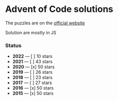 # Advent of Code solutions

The puzzles are on the [official website](https://adventofcode.com/2017/events)

Solution are mostly in JS

### Status

- **2022** — [ ] 10 stars
- **2021** — [ ] 43 stars
- **2020** — [x] 50 stars
- **2019** — [ ] 26 stars
- **2018** — [ ] 23 stars
- **2017** — [ ] 27 stars
- **2016** — [x] 50 stars
- **2015** — [x] 50 stars

